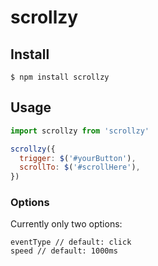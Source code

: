 # scrollzy

## Install

```
$ npm install scrollzy
```

## Usage

```javascript
import scrollzy from 'scrollzy'

scrollzy({
  trigger: $('#yourButton'),
  scrollTo: $('#scrollHere'),
})
```
### Options
Currently only two options:
```
eventType // default: click
speed // default: 1000ms
```
